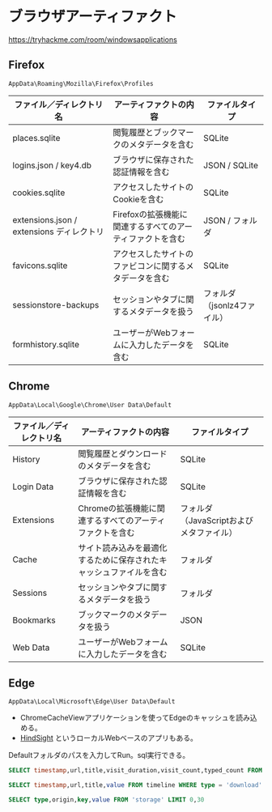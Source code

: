 # ブラウザアーティファクト

https://tryhackme.com/room/windowsapplications

## Firefox

```
AppData\Roaming\Mozilla\Firefox\Profiles
```

| ファイル／ディレクトリ名         | アーティファクトの内容                                         | ファイルタイプ         |
|------------------------------|-------------------------------------------------------------------|---------------------|
| places.sqlite                | 閲覧履歴とブックマークのメタデータを含む                                 | SQLite              |
| logins.json / key4.db        | ブラウザに保存された認証情報を含む                                      | JSON / SQLite       |
| cookies.sqlite               | アクセスしたサイトのCookieを含む                                       | SQLite              |
| extensions.json / extensions ディレクトリ | Firefoxの拡張機能に関連するすべてのアーティファクトを含む                       | JSON / フォルダ       |
| favicons.sqlite              | アクセスしたサイトのファビコンに関するメタデータを含む                       | SQLite              |
| sessionstore-backups        | セッションやタブに関するメタデータを扱う                                  | フォルダ（jsonlz4ファイル） |
| formhistory.sqlite           | ユーザーがWebフォームに入力したデータを含む                               | SQLite              |


## Chrome

```
AppData\Local\Google\Chrome\User Data\Default
```

| ファイル／ディレクトリ名 | アーティファクトの内容                                 | ファイルタイプ                       |
|--------------------------|------------------------------------------------------------|------------------------------------|
| History                  | 閲覧履歴とダウンロードのメタデータを含む                        | SQLite                             |
| Login Data               | ブラウザに保存された認証情報を含む                             | SQLite                             |
| Extensions               | Chromeの拡張機能に関連するすべてのアーティファクトを含む          | フォルダ（JavaScriptおよびメタファイル） |
| Cache                    | サイト読み込みを最適化するために保存されたキャッシュファイルを含む   | フォルダ                            |
| Sessions                 | セッションやタブに関するメタデータを扱う                         | フォルダ                            |
| Bookmarks                | ブックマークのメタデータを扱う                                 | JSON                               |
| Web Data                 | ユーザーがWebフォームに入力したデータを含む                      | SQLite                             |

## Edge

```
AppData\Local\Microsoft\Edge\User Data\Default
```

- ChromeCacheViewアプリケーションを使ってEdgeのキャッシュを読み込める。
- [HindSight](https://github.com/obsidianforensics/hindsight) というローカルWebベースのアプリもある。

Defaultフォルダのパスを入力してRun。sql実行できる。

```sql
SELECT timestamp,url,title,visit_duration,visit_count,typed_count FROM 'timeline' WHERE type = 'url' LIMIT 0,30

SELECT timestamp,url,title,value FROM timeline WHERE type = 'download' LIMIT 0,30

SELECT type,origin,key,value FROM 'storage' LIMIT 0,30
```
